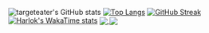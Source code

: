 ![targeteater's GitHub stats](https://github-readme-stats.vercel.app/api?username=targeteater&show_icons=true&theme=dark)
[![Top Langs](https://github-readme-stats.vercel.app/api/top-langs/?username=targeteater&layout=donut&theme=dark)](https://github.com/anuraghazra/github-readme-stats)
[![GitHub Streak](https://github-readme-streak-stats.herokuapp.com/?user=targeteater&theme=dark)](https://git.io/streak-stats)
[![Harlok's WakaTime stats](https://github-readme-stats.vercel.app/api/wakatime?username=targeteater)](https://github.com/anuraghazra/github-readme-stats)
<a href="https://github.com/anuraghazra/github-readme-stats">
  <img align="center" src="https://github-readme-stats.vercel.app/api?username=targeteater&show_icons=true&theme=dark" />
</a>
<a href="https://github.com/anuraghazra/convoychat">
  <img align="center" src="https://github-readme-stats.vercel.app/api/pin/?username=anuraghazra&repo=convoychat" />
</a>
<!--
**targeteater/targeteater** is a ✨ _special_ ✨ repository because its `README.md` (this file) appears on your GitHub profile.

Here are some ideas to get you started:

- 🔭 I’m currently working on ...
- 🌱 I’m currently learning ...
- 👯 I’m looking to collaborate on ...
- 🤔 I’m looking for help with ...
- 💬 Ask me about ...
- 📫 How to reach me: ...
- 😄 Pronouns: ...
- ⚡ Fun fact: ...
-->
